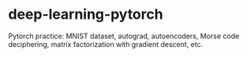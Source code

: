 # deep-learning-pytorch
Pytorch practice: MNIST dataset, autograd, autoencoders, Morse code deciphering, matrix factorization with gradient descent, etc.
